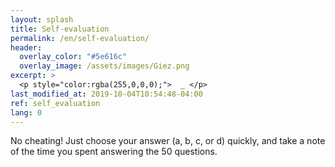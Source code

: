```yaml
---
layout: splash
title: Self-evaluation
permalink: /en/self-evaluation/
header:
  overlay_color: "#5e616c"
  overlay_image: /assets/images/Giez.png
excerpt: >
  <p style="color:rgba(255,0,0,0);">  _ </p>
last_modified_at: 2019-10-04T10:54:48-04:00
ref: self_evaluation
lang: 0
---
```


No cheating!  Just choose your answer (a, b, c, or d) quickly, and take a note of the time you spent answering the 50 questions.   
